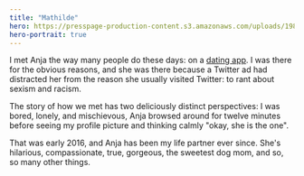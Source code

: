 ```yaml
---
title: "Mathilde"
hero: https://presspage-production-content.s3.amazonaws.com/uploads/1980/800_dvhj23mboots1.jpg?x=1670573864537
hero-portrait: true
---
```

I met Anja the way many people do these days: on a [dating app](https://weareher.com/). I was there for the obvious reasons, and she was there because a Twitter ad had distracted her from the reason she usually visited Twitter: to rant about sexism and racism.

The story of how we met has two deliciously distinct perspectives: I was bored, lonely, and mischievous, Anja browsed around for twelve minutes before seeing my profile picture and thinking calmly "okay, she is the one".

That was early 2016, and Anja has been my life partner ever since. She's hilarious, compassionate, true, gorgeous, the sweetest dog mom, and so, so many other things.